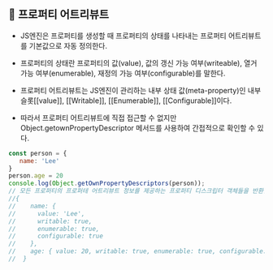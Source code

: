 ## 🌱  프로퍼티 어트리뷰트

- JS엔진은 프로퍼티를 생성할 때 프로퍼티의 상태를 나타내는 프로퍼티 어트리뷰트를 기본값으로 자동 정의한다. 

- 프로퍼티의 상태란 프로퍼티의 값(value), 값의 갱신 가능 여부(writeable), 열거 가능 여부(enumerable), 재정의 가능 여부(configurable)를 말한다.
- 프로퍼티 어트리뷰트는 JS엔진이 관리하는 내부 상태 값(meta-property)인 내부 슬롯[[value]], [[Writable]], [[Enumerable]], [[Configurable]]이다.
- 따라서 프로퍼티 어트리뷰트에 직접 접근할 수 없지만 Object.getownPropertyDescriptor 메서드를 사용하여 간접적으로 확인할 수 있다.

```js
const person = {
   name: 'Lee'
}
person.age = 20
console.log(Object.getOwnPropertyDescriptors(person));
// 모든 프로퍼티의 프로퍼테 어트리뷰트 정보를 제공하는 프로퍼티 디스크립터 객체들을 반환한다.
//{
//    name: {
//      value: 'Lee',
//      writable: true,
//      enumerable: true,
//      configurable: true
//    },
//    age: { value: 20, writable: true, enumerable: true, configurable: true }
//  }
```

